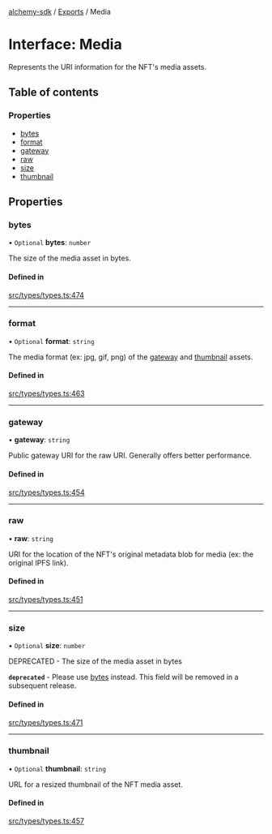[alchemy-sdk](../README.md) / [Exports](../modules.md) / Media

# Interface: Media

Represents the URI information for the NFT's media assets.

## Table of contents

### Properties

- [bytes](Media.md#bytes)
- [format](Media.md#format)
- [gateway](Media.md#gateway)
- [raw](Media.md#raw)
- [size](Media.md#size)
- [thumbnail](Media.md#thumbnail)

## Properties

### bytes

• `Optional` **bytes**: `number`

The size of the media asset in bytes.

#### Defined in

[src/types/types.ts:474](https://github.com/alchemyplatform/alchemy-sdk-js/blob/53be393/src/types/types.ts#L474)

___

### format

• `Optional` **format**: `string`

The media format (ex: jpg, gif, png) of the [gateway](Media.md#gateway) and
[thumbnail](Media.md#thumbnail) assets.

#### Defined in

[src/types/types.ts:463](https://github.com/alchemyplatform/alchemy-sdk-js/blob/53be393/src/types/types.ts#L463)

___

### gateway

• **gateway**: `string`

Public gateway URI for the raw URI. Generally offers better performance.

#### Defined in

[src/types/types.ts:454](https://github.com/alchemyplatform/alchemy-sdk-js/blob/53be393/src/types/types.ts#L454)

___

### raw

• **raw**: `string`

URI for the location of the NFT's original metadata blob for media (ex: the
original IPFS link).

#### Defined in

[src/types/types.ts:451](https://github.com/alchemyplatform/alchemy-sdk-js/blob/53be393/src/types/types.ts#L451)

___

### size

• `Optional` **size**: `number`

DEPRECATED - The size of the media asset in bytes

**`deprecated`** - Please use [bytes](Media.md#bytes) instead. This field will be removed
  in a subsequent release.

#### Defined in

[src/types/types.ts:471](https://github.com/alchemyplatform/alchemy-sdk-js/blob/53be393/src/types/types.ts#L471)

___

### thumbnail

• `Optional` **thumbnail**: `string`

URL for a resized thumbnail of the NFT media asset.

#### Defined in

[src/types/types.ts:457](https://github.com/alchemyplatform/alchemy-sdk-js/blob/53be393/src/types/types.ts#L457)
